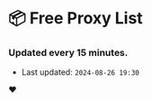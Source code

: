 # :package: Free Proxy List
### Updated every 15 minutes.

- Last updated: `2024-08-26 19:30`

:heart:
